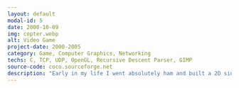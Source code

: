 ```yaml
---
layout: default
modal-id: 5
date: 2000-10-09
img: copter.webp
alt: Video Game
project-date: 2000-2005
category: Game, Computer Graphics, Networking
techs: C, TCP, UDP, OpenGL, Recursive Descent Parser, GIMP
source-code: coco.sourceforge.net
description: "Early in my life I went absolutely ham and built a 2D side-scrolling, multi-player video game for Linux: Copter Commander. It used OpenGL 1.5 and texture mapping for rotating sprites, had both co-op and competitive play, and an embedded level design language and a sort of custom Object Oriented language that facilitated information hiding to clients. Copter Commander was based on the classic games Rescue Raiders and Armor Alley."
---
```

